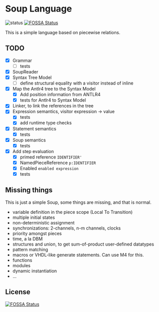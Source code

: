 # Soup Language

![status](https://github.com/plug-obp/soup-js/actions/workflows/node.js.yml/badge.svg) [![FOSSA Status](https://app.fossa.com/api/projects/git%2Bgithub.com%2Fplug-obp%2Fsoup-js.svg?type=shield)](https://app.fossa.com/projects/git%2Bgithub.com%2Fplug-obp%2Fsoup-js?ref=badge_shield)

This is a simple language based on piecewise relations.

## TODO

- [x] Grammar
  - [ ] tests
- [x] SoupReader
- [x] Syntax Tree Model
  - [ ] define structural equality with a visitor instead of inline
- [x] Map the Antlr4 tree to the Syntax Model
  - [x] Add position information from ANTLR4
  - [x] tests for Antlr4 to Syntax Model
- [x] Linker, to link the references in the tree
- [x] Expression semantics, visitor expression -> value
  - [x] tests
  - [x] add runtime type checks
- [x] Statement semantics
  - [x] tests
- [x] Soup semantics
  - [x] tests
- [x] Add step evaluation
  - [x] primed reference `IDENTIFIER'`
  - [x] NamedPieceReference `p:IDENTIFIER`
  - [x] Enabled `enabled expression`
  - [x] tests

## Missing things

This is just a simple Soup, some things are missing, and that is normal.

- variable definition in the piece scope (Local To Transition)
- multiple initial states
- non-deterministic assignment
- synchronizations: 2-channels, n-m channels, clocks
- priority amongst pieces
- time, a la DBM
- structures and union, to get sum-of-product user-defined datatypes
- pattern matching
- macros or VHDL-like generate statements. Can use M4 for this.
- functions
- modules
- dynamic instantiation
- ...


## License
[![FOSSA Status](https://app.fossa.com/api/projects/git%2Bgithub.com%2Fplug-obp%2Fsoup-js.svg?type=large)](https://app.fossa.com/projects/git%2Bgithub.com%2Fplug-obp%2Fsoup-js?ref=badge_large)